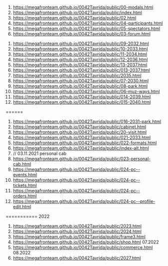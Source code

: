 <!-- https://github.com/luckyone1221/0042Tavrida -->
1. <https://megafronteam.github.io/0042Tavrida/public/00-modals.html>
1. <https://megafronteam.github.io/0042Tavrida/public/index.html>
1. <https://megafronteam.github.io/0042Tavrida/public/02.html>
1. <https://megafronteam.github.io/0042Tavrida/public/04-participants.html>
1. <https://megafronteam.github.io/0042Tavrida/public/05-spectators.html> 
1. <https://megafronteam.github.io/0042Tavrida/public/03-forum.html>
<!-- 1. <https://megafronteam.github.io/0042Tavrida/public/06-muz-ways.html> -->
1. <https://megafronteam.github.io/0042Tavrida/public/09-2032.html>
1. <https://megafronteam.github.io/0042Tavrida/public/10-2033.html>
1. <https://megafronteam.github.io/0042Tavrida/public/11-2034.html>
1. <https://megafronteam.github.io/0042Tavrida/public/12-2036.html>
1. <https://megafronteam.github.io/0042Tavrida/public/13-2037.html>
1. <https://megafronteam.github.io/0042Tavrida/public/013-2037.html>
1.  <https://megafronteam.github.io/0042Tavrida/public/2035.html>
1. <https://megafronteam.github.io/0042Tavrida/public/07-2030.html>
1. <https://megafronteam.github.io/0042Tavrida/public/08-park.html>
1. <https://megafronteam.github.io/0042Tavrida/public/06-muz-ways.html>
1. <https://megafronteam.github.io/0042Tavrida/public/014-2039.html>
1. <https://megafronteam.github.io/0042Tavrida/public/015-2040.html>

======
1. <https://megafronteam.github.io/0042Tavrida/public/016-2031-park.html>
2. <https://megafronteam.github.io/0042Tavrida/public/cabinet.html>
3. <https://megafronteam.github.io/0042Tavrida/public/20-visit.html>
4. <https://megafronteam.github.io/0042Tavrida/public/021-2033.html>
5. <https://megafronteam.github.io/0042Tavrida/public/022-formats.html>
6. <https://megafronteam.github.io/0042Tavrida/public/index-alt.html>
7. // 03.11.2021 personal cab
8. <https://megafronteam.github.io/0042Tavrida/public/023-personal-cab.html>
9.  <https://megafronteam.github.io/0042Tavrida/public/024-pc--events.html>
10. <https://megafronteam.github.io/0042Tavrida/public/024-pc--tickets.html>
11. <https://megafronteam.github.io/0042Tavrida/public/024-pc--orders.html>
12. <https://megafronteam.github.io/0042Tavrida/public/024-pc--profile-edit.html>

=========== 2022 
1. <https://megafronteam.github.io/0042Tavrida/public/2023.html>
2. <https://megafronteam.github.io/0042Tavrida/public/2024.html>
3. <https://megafronteam.github.io/0042Tavrida/public/frame3.html>
4. <https://megafronteam.github.io/0042Tavrida/public/shop.html>
07.2022
1. <https://megafronteam.github.io/0042Tavrida/public/commerce.html>
08.2022
1. <https://megafronteam.github.io/0042Tavrida/public/2027.html>
